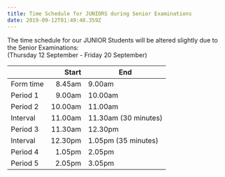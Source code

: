 ```yaml
---
title: Time Schedule for JUNIORS during Senior Examinations
date: 2019-09-12T01:49:40.359Z
---
```

The time schedule for our JUNIOR Students will be altered slightly due to the Senior Examinations:  
(Thursday 12 September - Friday 20 September)

|           | Start   | End                  |
| --------- | ------: | -------------------- |
| Form time | 8.45am  | 9.00am               |
| Period 1  | 9.00am  | 10.00am              |
| Period 2  | 10.00am | 11.00am              |
| Interval  | 11.00am | 11.30am (30 minutes) |
| Period 3  | 11.30am | 12.30pm              |
| Interval  | 12.30pm | 1.05pm (35 minutes)  |
| Period 4  | 1.05pm  | 2.05pm               |
| Period 5  | 2.05pm  | 3.05pm               |
